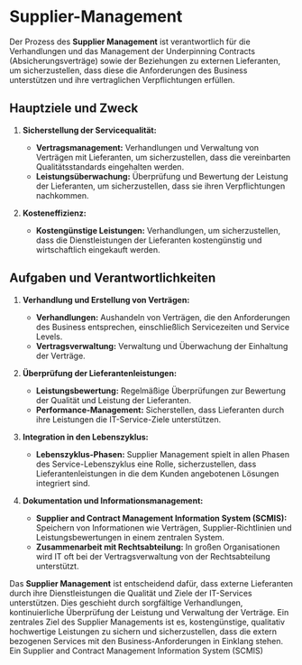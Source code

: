 # Supplier-Management

Der Prozess des **Supplier Management** ist verantwortlich für die Verhandlungen und das Management der Underpinning Contracts (Absicherungsverträge) sowie der Beziehungen zu externen Lieferanten, um sicherzustellen, dass diese die Anforderungen des Business unterstützen und ihre vertraglichen Verpflichtungen erfüllen.

## Hauptziele und Zweck

1. **Sicherstellung der Servicequalität:**
    - **Vertragsmanagement:** Verhandlungen und Verwaltung von Verträgen mit Lieferanten, um sicherzustellen, dass die vereinbarten Qualitätsstandards eingehalten werden.
    - **Leistungsüberwachung:** Überprüfung und Bewertung der Leistung der Lieferanten, um sicherzustellen, dass sie ihren Verpflichtungen nachkommen.

2. **Kosteneffizienz:**
    - **Kostengünstige Leistungen:** Verhandlungen, um sicherzustellen, dass die Dienstleistungen der Lieferanten kostengünstig und wirtschaftlich eingekauft werden.

## Aufgaben und Verantwortlichkeiten

1. **Verhandlung und Erstellung von Verträgen:**
    - **Verhandlungen:** Aushandeln von Verträgen, die den Anforderungen des Business entsprechen, einschließlich Servicezeiten und Service Levels.
    - **Vertragsverwaltung:** Verwaltung und Überwachung der Einhaltung der Verträge.

2. **Überprüfung der Lieferantenleistungen:**
    - **Leistungsbewertung:** Regelmäßige Überprüfungen zur Bewertung der Qualität und Leistung der Lieferanten.
    - **Performance-Management:** Sicherstellen, dass Lieferanten durch ihre Leistungen die IT-Service-Ziele unterstützen.

3. **Integration in den Lebenszyklus:**
    - **Lebenszyklus-Phasen:** Supplier Management spielt in allen Phasen des Service-Lebenszyklus eine Rolle, sicherzustellen, dass Lieferantenleistungen in die dem Kunden angebotenen Lösungen integriert sind.

4. **Dokumentation und Informationsmanagement:**
    - **Supplier and Contract Management Information System (SCMIS):** Speichern von Informationen wie Verträgen, Supplier-Richtlinien und Leistungsbewertungen in einem zentralen System.
    - **Zusammenarbeit mit Rechtsabteilung:** In großen Organisationen wird IT oft bei der Vertragsverwaltung von der Rechtsabteilung unterstützt.

Das **Supplier Management** ist entscheidend dafür, dass externe Lieferanten durch ihre Dienstleistungen die Qualität und Ziele der IT-Services unterstützen. Dies geschieht durch sorgfältige Verhandlungen, kontinuierliche Überprüfung der Leistung und Verwaltung der Verträge. Ein zentrales Ziel des Supplier Managements ist es, kostengünstige, qualitativ hochwertige Leistungen zu sichern und sicherzustellen, dass die extern bezogenen Services mit den Business-Anforderungen in Einklang stehen. Ein Supplier and Contract Management Information System (SCMIS)